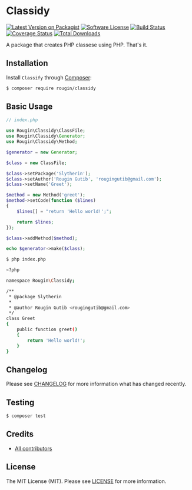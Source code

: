 # Classidy

[![Latest Version on Packagist][ico-version]][link-packagist]
[![Software License][ico-license]][link-license]
[![Build Status][ico-build]][link-build]
[![Coverage Status][ico-coverage]][link-coverage]
[![Total Downloads][ico-downloads]][link-downloads]

A package that creates PHP classese using PHP. That's it.

## Installation

Install `Classify` through [Composer](https://getcomposer.org/):

``` bash
$ composer require rougin/classidy
```

## Basic Usage

``` php
// index.php

use Rougin\Classidy\ClassFile;
use Rougin\Classidy\Generator;
use Rougin\Classidy\Method;

$generator = new Generator;

$class = new ClassFile;

$class->setPackage('Slytherin');
$class->setAuthor('Rougin Gutib', 'rougingutib@gmail.com');
$class->setName('Greet');

$method = new Method('greet');
$method->setCode(function ($lines)
{
    $lines[] = "return 'Hello world!';";

    return $lines;
});

$class->addMethod($method);

echo $generator->make($class);
```

``` bash
$ php index.php

<?php

namespace Rougin\Classidy;

/**
 * @package Slytherin
 *
 * @author Rougin Gutib <rougingutib@gmail.com>
 */
class Greet
{
    public function greet()
    {
        return 'Hello world!';
    }
}
```

## Changelog

Please see [CHANGELOG][link-changelog] for more information what has changed recently.

## Testing

``` bash
$ composer test
```

## Credits

- [All contributors][link-contributors]

## License

The MIT License (MIT). Please see [LICENSE][link-license] for more information.

[ico-build]: https://img.shields.io/github/actions/workflow/status/rougin/classidy/build.yml?style=flat-square
[ico-coverage]: https://img.shields.io/codecov/c/github/rougin/classidy?style=flat-square
[ico-downloads]: https://img.shields.io/packagist/dt/rougin/classidy.svg?style=flat-square
[ico-license]: https://img.shields.io/badge/license-MIT-brightgreen.svg?style=flat-square
[ico-version]: https://img.shields.io/packagist/v/rougin/classidy.svg?style=flat-square

[link-build]: https://github.com/rougin/classidy/actions
[link-changelog]: https://github.com/rougin/classidy/blob/master/CHANGELOG.md
[link-contributors]: https://github.com/rougin/classidy/contributors
[link-coverage]: https://app.codecov.io/gh/rougin/classidy
[link-downloads]: https://packagist.org/packages/rougin/classidy
[link-license]: https://github.com/rougin/classidy/blob/master/LICENSE.md
[link-packagist]: https://packagist.org/packages/rougin/classidy
[link-upgrading]: https://github.com/rougin/classidy/blob/master/UPGRADING.md
